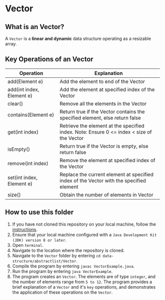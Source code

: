 # Vector

## What is an Vector?
A `Vector` is a **linear and dynamic** data structure operating as a resizable array.

## Key Operations of an Vector
Operation                | Explanation
-------------------------| --------------------------------------------------------------------------------------------------------------
add(Element e)           | Add the element to end of the Vector
add(int index, Element e)| Add the element at specified index of the Vector
clear()                  | Remove all the elements in the Vector
contains(Element e)      | Return true if the Vector contains the specified element, else return false
get(int index)           | Retrieve the element at the specified index. Note: Ensure 0 <= index < size of the Vector
isEmpty()                | Return true if the Vector is empty, else return false
remove(int index)        | Remove the element at specified index of the Vector
set(int index, Element e)| Replace the current element at specified index of the Vector with the specified element
size()                   | Obtain the number of elements in Vector

## How to use this folder
1. If you have not cloned this repository on your local machine, follow the [instructions](https://github.com/shumarb/notes-and-code#how-to-use-this-repository).
2. Ensure that your local machine configured with a `Java Development Kit (JDK) version 8 or later`.
3. Open `terminal`.
4. Navigate to the location where the repository is cloned.
5. Navigate to the `Vector` folder by entering `cd data-structure/abstractlist/Vector`.
6. Compile the program by entering `javac VectorExample.java`.
7. Run the program by entering `java VectorExample`.
8. The program creates an `Vector`. The elements are of type `integer`, and the number of elements range from `5 to 12`. The program provides a brief explanation of a `Vector` and it's `key` operations, and demonstrates the application of these operations on the `Vector`.
